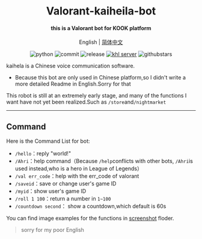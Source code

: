 <h1 align="center">Valorant-kaiheila-bot</h1>


<h4 align="center">this is a Valorant bot for KOOK platform</h4>


<div align="center">

English | [简体中文](./README.md)

![python](https://img.shields.io/badge/Python-3.8%2B-green) ![commit](https://img.shields.io/github/last-commit/Aewait/Valorant-kaiheila-bot) ![release](https://img.shields.io/github/v/release/Aewait/Valorant-kaiheila-bot)
[![khl server](https://www.kaiheila.cn/api/v3/badge/guild?guild_id=3566823018281801&style=3)](https://kaihei.co/oqz7Xg) ![githubstars](https://img.shields.io/github/stars/Aewait/Valorant-kaiheila-bot?style=social)

</div>

kaihela is a Chinese voice communication software.

* Because this bot are only used in Chinese platform,so I didn't write a more detailed Readme in English.Sorry for that

This robot is still at an extremely early stage, and many of the functions I want have not yet been realized.Such as `/store`and`/nightmarket`

---

## Command

Here is the Command List for bot:

* `/hello`：reply "world!"
* `/Ahri`：help command（Because `/help`conflicts with other bots, `/Ahri`is used instead,who is a hero in League of Legends）
* `/val err_code`：help with the err_code of valorant
* `/saveid`：save or change user's game ID
* `/myid`：show user's game ID
* `/roll 1 100`：return a number in `1~100`
* `/countdown second`： show a countdown,which default is 60s

You can find image examples for the functions in [screenshot](./screenshot) floder.

> sorry for my poor English